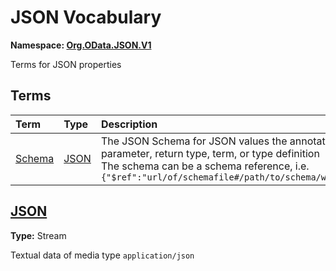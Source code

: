 # JSON Vocabulary
**Namespace: [Org.OData.JSON.V1](Org.OData.JSON.V1.xml)**

Terms for JSON properties


## Terms

Term|Type|Description
:---|:---|:----------
[Schema](Org.OData.JSON.V1.xml#L67)|[JSON](#JSON)|<a name="Schema"></a>The JSON Schema for JSON values the annotated property, parameter, return type, term, or type definition<br>The schema can be a schema reference, i.e. `{"$ref":"url/of/schemafile#/path/to/schema/within/schemafile"}`

## <a name="JSON"></a>[JSON](Org.OData.JSON.V1.xml#L75)
**Type:** Stream

Textual data of media type `application/json`

